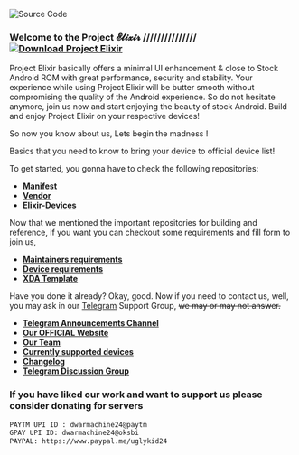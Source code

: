 ![Source Code](https://i.imgur.com/keRz3rU.jpg)

### Welcome to the Project 𝓔𝓵𝓲𝔁𝓲𝓻 /////////////// [![Download Project Elixir](https://img.shields.io/sourceforge/dt/project-elixir.svg)](https://projectelixiros.com/download)

Project Elixir basically offers a minimal UI enhancement & close to Stock Android ROM with great performance, security and stability. Your experience while using Project Elixir will be butter smooth without compromising the quality of the Android experience. So do not hesitate anymore, join us now and start enjoying the beauty of stock Android. Build and enjoy Project Elixir on your respective devices!

So now you know about us, Lets begin the madness !

Basics that you need to know to bring your device to official device list!

To get started, you gonna have to check the following repositories:

* [**Manifest**](https://github.com/Project-Elixir/manifest)
* [**Vendor**](https://github.com/Project-Elixir/vendor_aosp)
* [**Elixir-Devices**](https://github.com/ProjectElixir-Devices)

Now that we mentioned the important repositories for building and reference, if you want you can checkout some requirements and fill form to join us, 

* [**Maintainers requirements**](https://projectelixiros.com/documentation)
* [**Device requirements**](https://projectelixiros.com/documentation)
* [**XDA Template**](https://projectelixiros.com/documentation)

Have you done it already? Okay, good. Now if you need to contact us, well, you may ask in our [Telegram](https://t.me/Elixir_Discussion) Support Group, ~~we may or may not answer.~~

 * [**Telegram Announcements Channel**](https://t.me/Elixir_Updates)
 * [**Our OFFICIAL Website**](https://projectelixiros.com/)
 * [**Our Team**](https://projectelixiros.com/team)
 * [**Currently supported devices**](https://projectelixiros.com/download)
 * [**Changelog**](https://projectelixiros.com/changelog)
 * [**Telegram Discussion Group**](https://t.me/Elixir_Discussion)

### If you have liked our work and want to support us please consider donating for servers

```bash
PAYTM UPI ID : dwarmachine24@paytm
GPAY UPI ID: dwarmachine24@oksbi
PAYPAL: https://www.paypal.me/uglykid24
```

